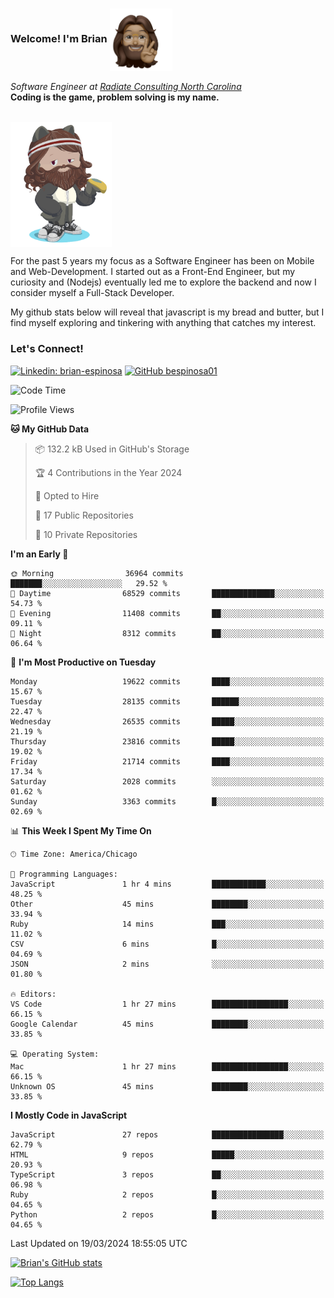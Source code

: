 ###  Welcome! I'm Brian <img align="center" src="https://github.com/bespinosa01/bespinosa01/blob/main/assets/peace-animoji.png" height="100" /></h2>
<p><em>Software Engineer at <a href="https://www.radiateconsulting.coop/north-carolina-tech-coop">Radiate Consulting North Carolina</a>
 <br/>
<!-- </br>Developer Consultant at <a href="https://codethedream.org/">Code The Dream</a> -->
</em> <b>Coding is the game, problem solving is my name.</b></p>

<br/>


 <img align="center" src="https://github.com/bespinosa01/bespinosa01/blob/main/assets/octo-me.png" height="200" /> 
 <p>
 For the past 5 years my focus as a Software Engineer has been on Mobile and Web-Development. I started out as a Front-End Engineer, but my curiosity and (Nodejs) eventually led me to explore the backend and now I consider myself a Full-Stack Developer.
</p>
<p>
 My github stats below will reveal that javascript is my bread and butter, but I find myself exploring and tinkering with anything that catches my interest. 
 </p>
 
 
### Let's Connect!

[![Linkedin: brian-espinosa](https://img.shields.io/badge/-brian--espinosa-blue?style=flat-square&logo=Linkedin&logoColor=white&link=https://www.linkedin.com/in/brian-espinosa/)](https://www.linkedin.com/in/brian-espinosa/)
[![GitHub bespinosa01](https://img.shields.io/github/followers/bespinosa01?label=follow&style=social)](https://github.com/bespinosa01)



<!--START_SECTION:waka-->
![Code Time](http://img.shields.io/badge/Code%20Time-1%2C467%20hrs%2034%20mins-blue)

![Profile Views](http://img.shields.io/badge/Profile%20Views-0-blue)

**🐱 My GitHub Data** 

> 📦 132.2 kB Used in GitHub's Storage 
 > 
> 🏆 4 Contributions in the Year 2024
 > 
> 💼 Opted to Hire
 > 
> 📜 17 Public Repositories 
 > 
> 🔑 10 Private Repositories 
 > 
**I'm an Early 🐤** 

```text
🌞 Morning                36964 commits       ███████░░░░░░░░░░░░░░░░░░   29.52 % 
🌆 Daytime                68529 commits       ██████████████░░░░░░░░░░░   54.73 % 
🌃 Evening                11408 commits       ██░░░░░░░░░░░░░░░░░░░░░░░   09.11 % 
🌙 Night                  8312 commits        ██░░░░░░░░░░░░░░░░░░░░░░░   06.64 % 
```
📅 **I'm Most Productive on Tuesday** 

```text
Monday                   19622 commits       ████░░░░░░░░░░░░░░░░░░░░░   15.67 % 
Tuesday                  28135 commits       ██████░░░░░░░░░░░░░░░░░░░   22.47 % 
Wednesday                26535 commits       █████░░░░░░░░░░░░░░░░░░░░   21.19 % 
Thursday                 23816 commits       █████░░░░░░░░░░░░░░░░░░░░   19.02 % 
Friday                   21714 commits       ████░░░░░░░░░░░░░░░░░░░░░   17.34 % 
Saturday                 2028 commits        ░░░░░░░░░░░░░░░░░░░░░░░░░   01.62 % 
Sunday                   3363 commits        █░░░░░░░░░░░░░░░░░░░░░░░░   02.69 % 
```


📊 **This Week I Spent My Time On** 

```text
🕑︎ Time Zone: America/Chicago

💬 Programming Languages: 
JavaScript               1 hr 4 mins         ████████████░░░░░░░░░░░░░   48.25 % 
Other                    45 mins             ████████░░░░░░░░░░░░░░░░░   33.94 % 
Ruby                     14 mins             ███░░░░░░░░░░░░░░░░░░░░░░   11.02 % 
CSV                      6 mins              █░░░░░░░░░░░░░░░░░░░░░░░░   04.69 % 
JSON                     2 mins              ░░░░░░░░░░░░░░░░░░░░░░░░░   01.80 % 

🔥 Editors: 
VS Code                  1 hr 27 mins        █████████████████░░░░░░░░   66.15 % 
Google Calendar          45 mins             ████████░░░░░░░░░░░░░░░░░   33.85 % 

💻 Operating System: 
Mac                      1 hr 27 mins        █████████████████░░░░░░░░   66.15 % 
Unknown OS               45 mins             ████████░░░░░░░░░░░░░░░░░   33.85 % 
```

**I Mostly Code in JavaScript** 

```text
JavaScript               27 repos            ████████████████░░░░░░░░░   62.79 % 
HTML                     9 repos             █████░░░░░░░░░░░░░░░░░░░░   20.93 % 
TypeScript               3 repos             ██░░░░░░░░░░░░░░░░░░░░░░░   06.98 % 
Ruby                     2 repos             █░░░░░░░░░░░░░░░░░░░░░░░░   04.65 % 
Python                   2 repos             █░░░░░░░░░░░░░░░░░░░░░░░░   04.65 % 
```




 Last Updated on 19/03/2024 18:55:05 UTC
<!--END_SECTION:waka-->


<!--  Github STATS -->
[![Brian's GitHub stats](https://github-readme-stats.vercel.app/api?username=bespinosa01&hide=stars,contribs&count_private=true&show_icons=true)](https://github.com/anuraghazra/github-readme-stats)

[![Top Langs](https://github-readme-stats.vercel.app/api/top-langs/?username=bespinosa01&layout=compact)](https://github.com/anuraghazra/github-readme-stats)



<!--
**bespinosa01/bespinosa01** is a ✨ _special_ ✨ repository because its `README.md` (this file) appears on your GitHub profile.

Here are some ideas to get you started:

- 🔭 I’m currently working on ...
- 🌱 I’m currently learning ...
- 👯 I’m looking to collaborate on ...
- 🤔 I’m looking for help with ...
- 💬 Ask me about ...
- 📫 How to reach me: ...
- 😄 Pronouns: ...
- ⚡ Fun fact: ...
-->

